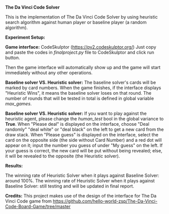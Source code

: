 **The Da Vinci Code Solver**

This is the implementation of The Da Vinci Code Solver by using heuristic search algorithm against human player or baseline player (a random algorithm).

**Experiment Setup:**

**Game interface:** CodeSkulptor (https://py2.codeskulptor.org/) Just copy and paste the codes in *finalproject.py* file to CodeSkulptor and click run button. 

Then the game interface will automatically show up and the game will start immediately without any other operations.

**Baseline solver VS. Heuristic solver:** The baseline solver's cards will be marked by card numbers. When the game finishes, if the interface displays "Heuristic Wins", it means the baseline solver loses on that round. The number of rounds that will be tested in total is defined in global variable *max_games*.

**Baseline solver VS. Heuristic solver:** If you want to play against the heuristic agent, please change the *human_test* bool in the global variance to **True**. 
When "Please deal" is displayed on the interface, choose "Deal randomly" "deal white" or "deal black" on the left to get a new card from the draw stack. 
When "Please guess" is displayed on the interface, select the card on the opposite side (the side without Card Number) and a red dot will appear on it; input the number you guess of under "My guess" on the left. If your guess is correct, the new card will be put without being revealed; else, it will be revealed to the opposite (the Heuristic solver).

**Results:**

The winning rate of Heuristic Solver when it plays against Baseline Solver: around 100%.
The winning rate of Heuristic Solver when it plays against Baseline Solver: still testing and will be updated in final report.

**Credits:**
This project makes use of the design of the interface for The Da Vinci Code game from https://github.com/hello-world-zsp/The-Da-Vinci-Code-Board-Game/tree/master
